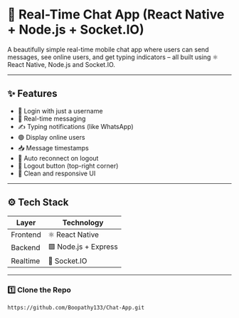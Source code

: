 # 💬 Real-Time Chat App (React Native + Node.js + Socket.IO)

A beautifully simple real-time mobile chat app where users can send messages, see online users, and get typing indicators – all built using ⚛️ React Native, Node.js and Socket.IO.

---

## ✨ Features

- 🔐 Login with just a username
- 💬 Real-time messaging
- ✍️ Typing notifications (like WhatsApp)
- 🟢 Display online users
- 📥 Message timestamps
- 🔁 Auto reconnect on logout
- 🔴 Logout button (top-right corner)
- 📱 Clean and responsive UI

---

## ⚙️ Tech Stack

| Layer       | Technology           |
|------------|----------------------|
| Frontend   | ⚛️ React Native      |
| Backend    | 🟩 Node.js + Express |
| Realtime   | 📡 Socket.IO         |

---

### 1️⃣ Clone the Repo

```bash
https://github.com/Boopathy133/Chat-App.git
